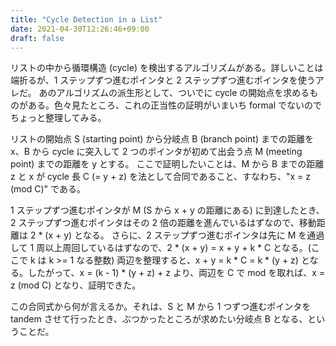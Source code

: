 ```yaml
---
title: "Cycle Detection in a List"
date: 2021-04-30T12:26:46+09:00
draft: false
---
```


リストの中から循環構造 (cycle) を検出するアルゴリズムがある。詳しいことは端折るが、1 ステップずつ進むポインタと 2 ステップずつ進むポインタを使うアレだ。
あのアルゴリズムの派生形として、ついでに cycle の開始点を求めるものがある。色々見たところ、これの正当性の証明がいまいち formal でないのでちょっと整理してみる。

リストの開始点 S (starting point) から分岐点 B (branch point) までの距離を x、B から cycle に突入して 2 つのポインタが初めて出会う点 M (meeting point) までの距離を y とする。
ここで証明したいことは、M から B までの距離 z と x が cycle 長 C (= y + z) を法として合同であること、すなわち、"x = z (mod C)" である。

1 ステップずつ進むポインタが M (S から x + y の距離にある) に到達したとき、2 ステップずつ進むポインタはその 2 倍の距離を進んでいるはずなので、移動距離は 2 * (x + y) となる。
さらに、2 ステップずつ進むポインタは先に M を通過して 1 周以上周回しているはずなので、2 * (x + y) = x + y + k * C となる。(ここで k は k >= 1 なる整数)
両辺を整理すると、x + y = k * C = k * (y + z) となる。したがって、x = (k - 1) * (y + z) + z より、両辺を C で mod を取れば、x = z (mod C) となり、証明できた。

この合同式から何が言えるか。それは、S と M から 1 つずつ進むポインタを tandem させて行ったとき、ぶつかったところが求めたい分岐点 B となる、ということだ。
